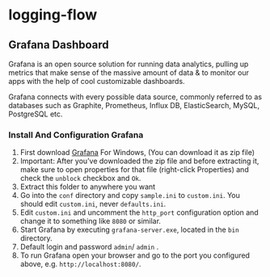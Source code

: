 # logging-flow

## Grafana Dashboard
Grafana is an open source solution for running data analytics, pulling up metrics that make sense of the massive amount of data & to monitor our apps with the help of cool customizable dashboards.

Grafana connects with every possible data source, commonly referred to as databases such as Graphite, Prometheus, Influx DB, ElasticSearch, MySQL, PostgreSQL etc.

### Install And Configuration Grafana 
1. First download [Grafana](https://grafana.com/grafana/download?platform=windows) For Windows, (You can download it as zip file)
2. Important: After you’ve downloaded the zip file and before extracting it, make sure to open properties for that file (right-click Properties) and check the `unblock` checkbox and `Ok`.
3. Extract this folder to anywhere you want
4. Go into the `conf` directory and copy `sample.ini` to `custom.ini`. You should edit `custom.ini`, never `defaults.ini`.
5. Edit `custom.ini` and uncomment the `http_port` configuration option and change it to something like `8080` or similar.
6. Start Grafana by executing `grafana-server.exe`, located in the `bin` directory.
7. Default login and password `admin`/ `admin` .
8. To run Grafana open your browser and go to the port you configured above, e.g. `http://localhost:8080/`. 
